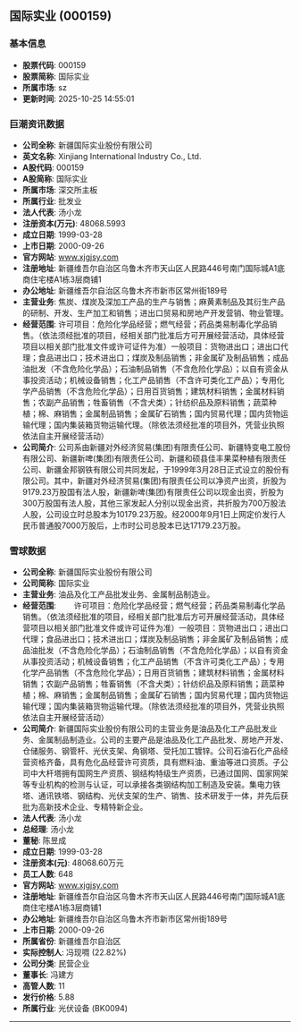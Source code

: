## 国际实业 (000159)

### 基本信息

- **股票代码**: 000159
- **股票简称**: 国际实业
- **所属市场**: sz
- **更新时间**: 2025-10-25 14:55:01

### 巨潮资讯数据

- **公司全称**: 新疆国际实业股份有限公司
- **英文名称**: Xinjiang International Industry Co., Ltd.
- **A股代码**: 000159
- **A股简称**: 国际实业
- **所属市场**: 深交所主板
- **所属行业**: 批发业
- **法人代表**: 汤小龙
- **注册资本(万元)**: 48068.5993
- **成立日期**: 1999-03-28
- **上市日期**: 2000-09-26
- **官方网站**: www.xjgjsy.com
- **注册地址**: 新疆维吾尔自治区乌鲁木齐市天山区人民路446号南门国际城A1底商住宅楼A1栋3层商铺1
- **办公地址**: 新疆维吾尔自治区乌鲁木齐市新市区常州街189号
- **主营业务**: 焦炭、煤炭及深加工产品的生产与销售；麻黄素制品及其衍生产品的研制、开发、生产加工和销售；进出口贸易和房地产开发营销、物业管理。
- **经营范围**: 许可项目：危险化学品经营；燃气经营；药品类易制毒化学品销售。（依法须经批准的项目，经相关部门批准后方可开展经营活动，具体经营项目以相关部门批准文件或许可证件为准）一般项目：货物进出口；进出口代理；食品进出口；技术进出口；煤炭及制品销售；非金属矿及制品销售；成品油批发（不含危险化学品）；石油制品销售（不含危险化学品）；以自有资金从事投资活动；机械设备销售；化工产品销售（不含许可类化工产品）；专用化学产品销售（不含危险化学品）；日用百货销售；建筑材料销售；金属材料销售；农副产品销售；牲畜销售（不含犬类）；针纺织品及原料销售；蔬菜种植；棉、麻销售；金属制品销售；金属矿石销售；国内贸易代理；国内货物运输代理；国内集装箱货物运输代理。（除依法须经批准的项目外，凭营业执照依法自主开展经营活动）
- **公司简介**: 公司系由新疆对外经济贸易(集团)有限责任公司、新疆特变电工股份有限公司、新疆新啤(集团)有限责任公司、新疆和硕县佳丰果菜种植有限责任公司、新疆金邦钢铁有限公司共同发起，于1999年3月28日正式设立的股份有限公司。其中，新疆对外经济贸易(集团)有限责任公司以净资产出资，折股为9179.23万股国有法人股，新疆新啤(集团)有限责任公司以现金出资，折股为300万股国有法人股，其他三家发起人分别以现金出资，共折股为700万股法人股，公司设立时总股本为10179.23万股。经2000年9月1日上网定价发行人民币普通股7000万股后，上市时公司总股本已达17179.23万股。

### 雪球数据

- **公司全称**: 新疆国际实业股份有限公司
- **公司简称**: 国际实业
- **主营业务**: 油品及化工产品批发业务、金属制品制造业。
- **经营范围**: 　　许可项目：危险化学品经营；燃气经营；药品类易制毒化学品销售。（依法须经批准的项目，经相关部门批准后方可开展经营活动，具体经营项目以相关部门批准文件或许可证件为准）一般项目：货物进出口；进出口代理；食品进出口；技术进出口；煤炭及制品销售；非金属矿及制品销售；成品油批发（不含危险化学品）；石油制品销售（不含危险化学品）；以自有资金从事投资活动；机械设备销售；化工产品销售（不含许可类化工产品）；专用化学产品销售（不含危险化学品）；日用百货销售；建筑材料销售；金属材料销售；农副产品销售；牲畜销售（不含犬类）；针纺织品及原料销售；蔬菜种植；棉、麻销售；金属制品销售；金属矿石销售；国内贸易代理；国内货物运输代理；国内集装箱货物运输代理。（除依法须经批准的项目外，凭营业执照依法自主开展经营活动）
- **公司简介**: 新疆国际实业股份有限公司的主营业务是油品及化工产品批发业务、金属制品制造业。公司的主要产品是油品及化工产品批发、房地产开发、仓储服务、钢管杆、光伏支架、角钢塔、受托加工镀锌。公司石油石化产品经营资格齐备，具有危化品经营许可资质，具有燃料油、重油等进口资质。子公司中大杆塔拥有国网生产资质、钢结构特级生产资质，已通过国网、国家网架等专业机构的检测与认证，可以承接各类钢结构加工制造及安装。集电力铁塔、通讯铁塔、钢结构、光伏支架的生产、销售、技术研发于一体，并先后获批为高新技术企业、专精特新企业。
- **法人代表**: 汤小龙
- **总经理**: 汤小龙
- **董秘**: 陈昱成
- **成立日期**: 1999-03-28
- **注册资本(元)**: 48068.60万元
- **员工人数**: 648
- **官方网站**: www.xjgjsy.com
- **注册地址**: 新疆维吾尔自治区乌鲁木齐市天山区人民路446号南门国际城A1底商住宅楼A1栋3层商铺1
- **办公地址**: 新疆维吾尔自治区乌鲁木齐市新市区常州街189号
- **上市日期**: 2000-09-26
- **所属省份**: 新疆维吾尔自治区
- **实际控制人**: 冯现啁 (22.82%)
- **公司分类**: 民营企业
- **董事长**: 冯建方
- **高管人数**: 11
- **发行价格**: 5.88
- **所属行业**: 光伏设备 (BK0094)

---